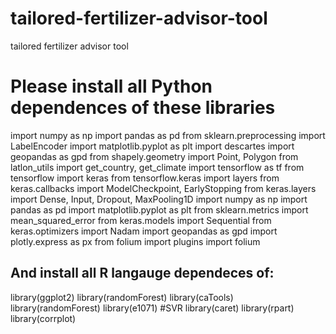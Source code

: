 # tailored-fertilizer-advisor-tool
tailored fertilizer advisor tool


# Please  install all Python dependences of these libraries
import numpy as np
import pandas as pd
from sklearn.preprocessing import LabelEncoder
import matplotlib.pyplot as plt
import descartes
import geopandas as gpd
from shapely.geometry import Point, Polygon
from latlon_utils import get_country, get_climate
import tensorflow as tf
from tensorflow import keras
from tensorflow.keras import layers
from keras.callbacks import ModelCheckpoint, EarlyStopping
from keras.layers import Dense, Input, Dropout, MaxPooling1D
import numpy as np
import pandas as pd
import matplotlib.pyplot as plt 
from sklearn.metrics import mean_squared_error
from keras.models import Sequential
from keras.optimizers import Nadam
import geopandas as gpd
import plotly.express as px
from folium import plugins
import folium


## And install all R langauge dependeces of:
library(ggplot2)
library(randomForest)
library(caTools)
library(randomForest)
library(e1071) #SVR
library(caret)
library(rpart)
library(corrplot)
